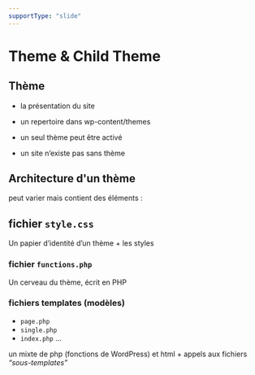 ```yaml
---
supportType: "slide"
---
```


# Theme & Child Theme

<section class="slides">
<section class="slide">
  <div class="slide-inner">

## Thème

- la présentation du site
- un repertoire dans wp-content/themes
- un seul thème peut être activé
- un site n’existe pas sans thème

  </div>
</section>

<section>
<div>

## Architecture d'un thème

peut varier mais contient des éléments :

## fichier `style.css`

Un papier d’identité d’un thème + les styles

### fichier `functions.php`

Un cerveau du thème, écrit en PHP

### fichiers templates (modèles)

- `page.php`
- `single.php`
- `index.php`
  …

un mixte de php (fonctions de WordPress) et html + appels aux fichiers _“sous-templates”_

</div>
</section>
</section>
